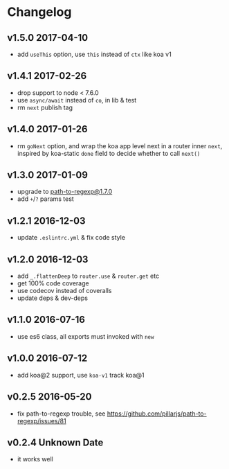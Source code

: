 # Changelog

## v1.5.0 2017-04-10

- add `useThis` option, use `this` instead of `ctx` like koa v1

## v1.4.1 2017-02-26

- drop support to node < 7.6.0
- use `async/await` instead of `co`, in lib & test
- rm `next` publish tag

## v1.4.0 2017-01-26

- rm `goNext` option, and wrap the koa app level next in a router inner `next`,
  inspired by koa-static `done` field to decide whether to call `next()`

## v1.3.0 2017-01-09

- upgrade to path-to-regexp@1.7.0
- add `+`/`?` params test

## v1.2.1 2016-12-03

- update `.eslintrc.yml` & fix code style

## v1.2.0 2016-12-03

- add `_.flattenDeep` to `router.use` & `router.get` etc
- get 100% code coverage
- use codecov instead of coveralls
- update deps & dev-deps

## v1.1.0 2016-07-16

- use es6 class, all exports must invoked with `new`

## v1.0.0 2016-07-12

- add koa@2 support, use `koa-v1` track koa@1

## v0.2.5 2016-05-20

- fix path-to-regexp trouble, see <https://github.com/pillarjs/path-to-regexp/issues/81>

## v0.2.4 Unknown Date

- it works well
